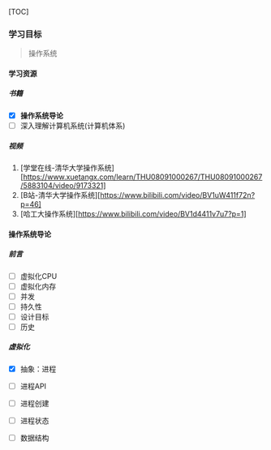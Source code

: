 [TOC]

### 学习目标

> 操作系统

#### 学习资源

##### 书籍

- [x] **操作系统导论**
- [ ] 深入理解计算机系统(计算机体系)

##### 视频

1. [学堂在线-清华大学操作系统][https://www.xuetangx.com/learn/THU08091000267/THU08091000267/5883104/video/9173321]
2. [B站-清华大学操作系统][https://www.bilibili.com/video/BV1uW411f72n?p=46]
3. [哈工大操作系统][https://www.bilibili.com/video/BV1d4411v7u7?p=1]

#### 操作系统导论

##### 前言

- [ ] 虚拟化CPU
- [ ] 虚拟化内存
- [ ] 并发
- [ ] 持久性
- [ ] 设计目标
- [ ] 历史

##### 虚拟化

- [x] 抽象：进程
- [ ] 进程API
- [ ] 进程创建
- [ ] 进程状态
- [ ] 数据结构

